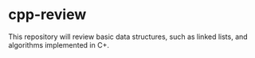 # cpp-review
This repository will review basic data structures, such as linked lists, and algorithms implemented in C+.

